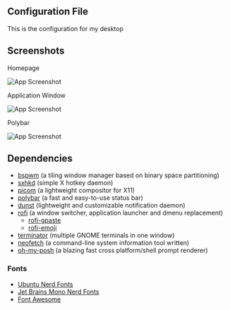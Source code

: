 ## Configuration File

This is the configuration for my desktop

## Screenshots

Homepage

![App Screenshot](https://cdn.jsdelivr.net/gh/zikrymiftahur/dotfiles@master/screenshots/homepage.png)

Application Window

![App Screenshot](https://cdn.jsdelivr.net/gh/zikrymiftahur/dotfiles@master/screenshots/app-window.png)

Polybar

![App Screenshot](https://cdn.jsdelivr.net/gh/zikrymiftahur/dotfiles@master/screenshots/polybar.png)

## Dependencies

- [bspwm](https://github.com/baskerville/bspwm) (a tiling window manager based on binary space partitioning)
- [sxhkd](https://github.com/baskerville/sxhkd) (simple X hotkey daemon)
- [picom](https://github.com/jonaburg/picom) (a lightweight compositor for X11)
- [polybar](https://github.com/polybar/polybar) (a fast and easy-to-use status bar)
- [dunst](https://github.com/dunst-project/dunst) (lightweight and customizable notification daemon)
- [rofi](https://github.com/davatorium/rofi) (a window switcher, application launcher and dmenu replacement)
  - [rofi-gpaste](https://github.com/yusufaktepe/rofi-gpaste)
  - [rofi-emoji](https://github.com/Mange/rofi-emoji)
- [terminator](https://github.com/gnome-terminator/terminator) (multiple GNOME terminals in one window)
- [neofetch](https://github.com/dylanaraps/neofetch) (a command-line system information tool written)
- [oh-my-posh](https://github.com/JanDeDobbeleer/oh-my-posh) (a blazing fast cross platform/shell prompt renderer)

### Fonts

- [Ubuntu Nerd Fonts](https://github.com/ryanoasis/nerd-fonts)
- [Jet Brains Mono Nerd Fonts](https://github.com/ryanoasis/nerd-fonts)
- [Font Awesome](https://github.com/FortAwesome/Font-Awesome)
